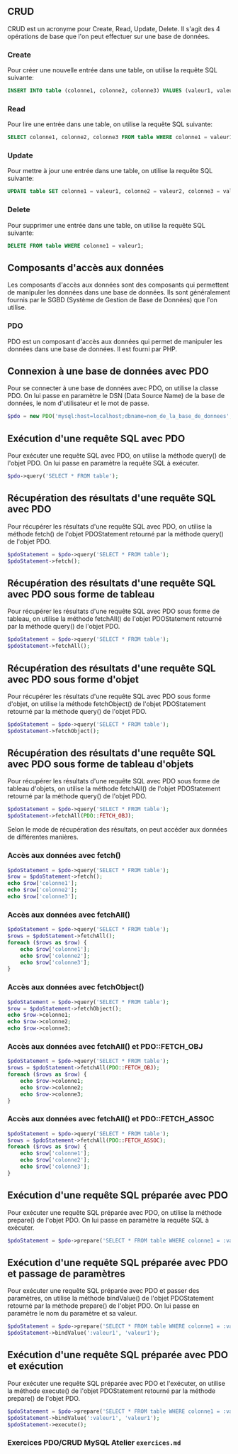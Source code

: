 ## CRUD

CRUD est un acronyme pour Create, Read, Update, Delete. Il s'agit des 4 opérations de base que l'on peut effectuer sur une base de données.

### Create

Pour créer une nouvelle entrée dans une table, on utilise la requête SQL suivante:

```sql
INSERT INTO table (colonne1, colonne2, colonne3) VALUES (valeur1, valeur2, valeur3);
```

### Read

Pour lire une entrée dans une table, on utilise la requête SQL suivante:

```sql
SELECT colonne1, colonne2, colonne3 FROM table WHERE colonne1 = valeur1;
```

### Update

Pour mettre à jour une entrée dans une table, on utilise la requête SQL suivante:

```sql
UPDATE table SET colonne1 = valeur1, colonne2 = valeur2, colonne3 = valeur3 WHERE colonne1 = valeur1;
```

### Delete

Pour supprimer une entrée dans une table, on utilise la requête SQL suivante:

```sql
DELETE FROM table WHERE colonne1 = valeur1;
```

## Composants d'accès aux données

Les composants d'accès aux données sont des composants qui permettent de manipuler les données dans une base de données. Ils sont généralement fournis par le SGBD (Système de Gestion de Base de Données) que l'on utilise.

### PDO

PDO est un composant d'accès aux données qui permet de manipuler les données dans une base de données. Il est fourni par PHP.


## Connexion à une base de données avec PDO

Pour se connecter à une base de données avec PDO, on utilise la classe PDO. On lui passe en paramètre le DSN (Data Source Name) de la base de données, le nom d'utilisateur et le mot de passe.

```php
$pdo = new PDO('mysql:host=localhost;dbname=nom_de_la_base_de_donnees', 'nom_utilisateur', 'mot_de_passe');
```

## Exécution d'une requête SQL avec PDO

Pour exécuter une requête SQL avec PDO, on utilise la méthode query() de l'objet PDO. On lui passe en paramètre la requête SQL à exécuter.

```php
$pdo->query('SELECT * FROM table');
```

## Récupération des résultats d'une requête SQL avec PDO

Pour récupérer les résultats d'une requête SQL avec PDO, on utilise la méthode fetch() de l'objet PDOStatement retourné par la méthode query() de l'objet PDO.

```php
$pdoStatement = $pdo->query('SELECT * FROM table');
$pdoStatement->fetch();
```

## Récupération des résultats d'une requête SQL avec PDO sous forme de tableau

Pour récupérer les résultats d'une requête SQL avec PDO sous forme de tableau, on utilise la méthode fetchAll() de l'objet PDOStatement retourné par la méthode query() de l'objet PDO.

```php
$pdoStatement = $pdo->query('SELECT * FROM table');
$pdoStatement->fetchAll();
```

## Récupération des résultats d'une requête SQL avec PDO sous forme d'objet

Pour récupérer les résultats d'une requête SQL avec PDO sous forme d'objet, on utilise la méthode fetchObject() de l'objet PDOStatement retourné par la méthode query() de l'objet PDO.

```php
$pdoStatement = $pdo->query('SELECT * FROM table');
$pdoStatement->fetchObject();
```

## Récupération des résultats d'une requête SQL avec PDO sous forme de tableau d'objets

Pour récupérer les résultats d'une requête SQL avec PDO sous forme de tableau d'objets, on utilise la méthode fetchAll() de l'objet PDOStatement retourné par la méthode query() de l'objet PDO.

```php
$pdoStatement = $pdo->query('SELECT * FROM table');
$pdoStatement->fetchAll(PDO::FETCH_OBJ);
```

Selon le mode de récupération des résultats, on peut accéder aux données de différentes manières.

### Accès aux données avec fetch()

```php
$pdoStatement = $pdo->query('SELECT * FROM table');
$row = $pdoStatement->fetch();
echo $row['colonne1'];
echo $row['colonne2'];
echo $row['colonne3'];
```

### Accès aux données avec fetchAll()

```php
$pdoStatement = $pdo->query('SELECT * FROM table');
$rows = $pdoStatement->fetchAll();
foreach ($rows as $row) {
    echo $row['colonne1'];
    echo $row['colonne2'];
    echo $row['colonne3'];
}
```

### Accès aux données avec fetchObject()

```php
$pdoStatement = $pdo->query('SELECT * FROM table');
$row = $pdoStatement->fetchObject();
echo $row->colonne1;
echo $row->colonne2;
echo $row->colonne3;
```

### Accès aux données avec fetchAll() et PDO::FETCH_OBJ

```php
$pdoStatement = $pdo->query('SELECT * FROM table');
$rows = $pdoStatement->fetchAll(PDO::FETCH_OBJ);
foreach ($rows as $row) {
    echo $row->colonne1;
    echo $row->colonne2;
    echo $row->colonne3;
}
```

### Accès aux données avec fetchAll() et PDO::FETCH_ASSOC

```php
$pdoStatement = $pdo->query('SELECT * FROM table');
$rows = $pdoStatement->fetchAll(PDO::FETCH_ASSOC);
foreach ($rows as $row) {
    echo $row['colonne1'];
    echo $row['colonne2'];
    echo $row['colonne3'];
}
```

## Exécution d'une requête SQL préparée avec PDO

Pour exécuter une requête SQL préparée avec PDO, on utilise la méthode prepare() de l'objet PDO. On lui passe en paramètre la requête SQL à exécuter.

```php
$pdoStatement = $pdo->prepare('SELECT * FROM table WHERE colonne1 = :valeur1');
```

## Exécution d'une requête SQL préparée avec PDO et passage de paramètres

Pour exécuter une requête SQL préparée avec PDO et passer des paramètres, on utilise la méthode bindValue() de l'objet PDOStatement retourné par la méthode prepare() de l'objet PDO. On lui passe en paramètre le nom du paramètre et sa valeur.

```php
$pdoStatement = $pdo->prepare('SELECT * FROM table WHERE colonne1 = :valeur1');
$pdoStatement->bindValue(':valeur1', 'valeur1');
```

## Exécution d'une requête SQL préparée avec PDO et exécution

Pour exécuter une requête SQL préparée avec PDO et l'exécuter, on utilise la méthode execute() de l'objet PDOStatement retourné par la méthode prepare() de l'objet PDO.

```php
$pdoStatement = $pdo->prepare('SELECT * FROM table WHERE colonne1 = :valeur1');
$pdoStatement->bindValue(':valeur1', 'valeur1');
$pdoStatement->execute();
```

### Exercices PDO/CRUD MySQL Atelier `exercices.md`